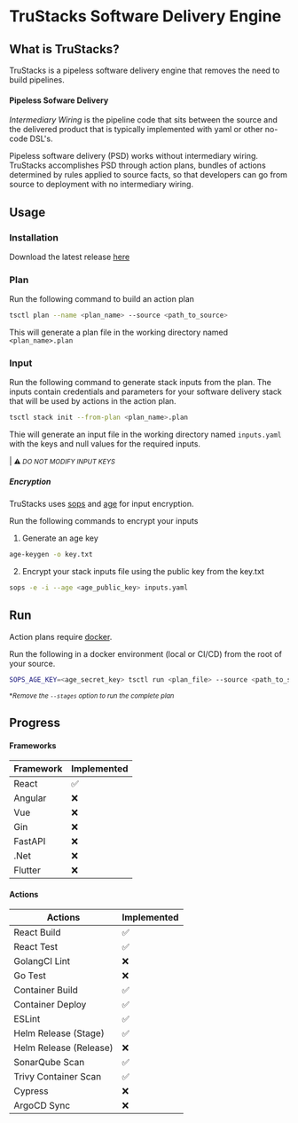 # TruStacks Software Delivery Engine

## What is TruStacks?

TruStacks is a pipeless software delivery engine that removes the need to build pipelines.

#### Pipeless Sofware Delivery

*Intermediary Wiring* is the pipeline code that sits between the source and the delivered product that is typically implemented with yaml or other no-code DSL's.

Pipeless software delivery (PSD) works without intermediary wiring. TruStacks accomplishes PSD through action plans, bundles of actions determined by rules applied to source facts, so that developers can go from source to deployment with no intermediary wiring.

## Usage

### Installation

Download the latest release [here](https://github.com/TruStacks/trustacks/releases)

### Plan

Run the following command to build an action plan

```bash
tsctl plan --name <plan_name> --source <path_to_source>
```

This will generate a plan file in the working directory named `<plan_name>.plan`

### Input

Run the following command to generate stack inputs from the plan. The inputs contain credentials and parameters for your software delivery stack that will be used by actions in the action plan.

```bash
tsctl stack init --from-plan <plan_name>.plan
```

Thie will generate an input file in the working directory named `inputs.yaml` with the keys and null values for the required inputs.

| <small>⚠ *DO NOT MODIFY INPUT KEYS*</small>

##### Encryption

TruStacks uses [sops](https://github.com/getsops/sops) and [age](https://github.com/FiloSottile/age) for input encryption.

Run the following commands to encrypt your inputs

1. Generate an age key

```bash
age-keygen -o key.txt
```

2. Encrypt your stack inputs file using the public key from the key.txt

```bash
sops -e -i --age <age_public_key> inputs.yaml
```

## Run

Action plans require [docker](https://www.docker.com/).

Run the following in a docker environment (local or CI/CD) from the root of your source.

```bash
SOPS_AGE_KEY=<age_secret_key> tsctl run <plan_file> --source <path_to_source> --inputs <path_to_encrypted_inputs> --stages feedback
```

<small>**Remove the `--stages` option to run the complete plan*</small>

## Progress


#### Frameworks

|Framework|Implemented|
|-|-|
|React|✅|
|Angular|❌|
|Vue|❌|
|Gin|❌|
|FastAPI|❌|
|.Net|❌|
|Flutter|❌|

#### Actions

|Actions|Implemented|
|-|-|
|React Build|✅|
|React Test|✅|
|GolangCI Lint|❌|
|Go Test|❌|
|Container Build|✅|
|Container Deploy|✅|
|ESLint|✅|
|Helm Release (Stage)|✅|
|Helm Release (Release)|❌|
|SonarQube Scan|✅|
|Trivy Container Scan|✅|
|Cypress|❌|
|ArgoCD Sync|❌|